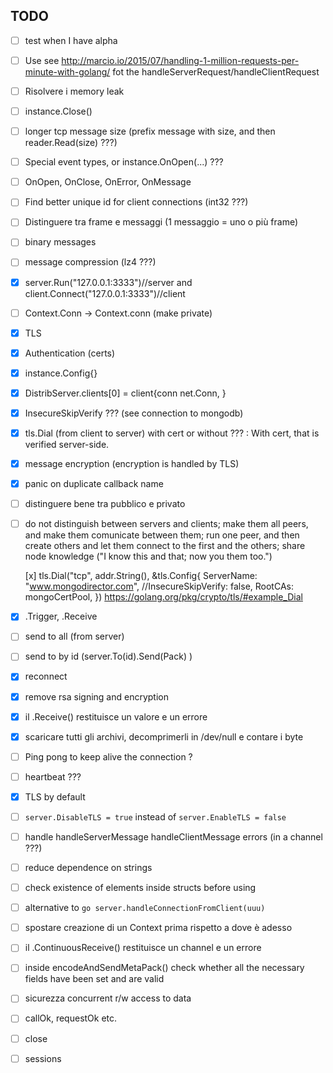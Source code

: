 ## TODO

+ [ ] test when I have alpha
+ [ ] Use see http://marcio.io/2015/07/handling-1-million-requests-per-minute-with-golang/ fot the handleServerRequest/handleClientRequest
+ [ ] Risolvere i memory leak
+ [ ] instance.Close()
+ [ ] longer tcp message size (prefix message with size, and then reader.Read(size) ???)
+ [ ] Special event types, or instance.OnOpen(...) ???
+ [ ] OnOpen, OnClose, OnError, OnMessage
+ [ ] Find better unique id for client connections (int32 ???)
+ [ ] Distinguere tra frame e messaggi (1 messaggio = uno o più frame)
+ [ ] binary messages
+ [ ] message compression (lz4 ???)
+ [x] server.Run("127.0.0.1:3333")//server and client.Connect("127.0.0.1:3333")//client
+ [ ] Context.Conn -> Context.conn (make private)
+ [x] TLS
+ [x] Authentication (certs)
+ [x] instance.Config{}
+ [x] DistribServer.clients[0] = client{conn net.Conn, } 
+ [x] InsecureSkipVerify ??? (see connection to mongodb)
+ [x] tls.Dial (from client to server) with cert or without ??? : With cert, that is verified server-side.
+ [x] message encryption (encryption is handled by TLS)
+ [x] panic on duplicate callback name
+ [ ] distinguere bene tra pubblico e privato
+ [ ] do not distinguish between servers and clients; make them all peers, and make them comunicate between them; run one peer, and then create others and let them connect to the first and the others; share node knowledge ("I know this and that; now you them too.")


	[x] tls.Dial("tcp", addr.String(), &tls.Config{
					ServerName: "www.mongodirector.com",
					//InsecureSkipVerify: false,
					RootCAs: mongoCertPool,
				})
	https://golang.org/pkg/crypto/tls/#example_Dial


+ [x] .Trigger, .Receive
+ [ ] send to all (from server)
+ [ ] send to by id (server.To(id).Send(Pack) )

+ [x] reconnect
+ [x] remove rsa signing and encryption
+ [x] il .Receive() restituisce un valore e un errore
+ [x] scaricare tutti gli archivi, decomprimerli in /dev/null e contare i byte
+ [ ] Ping pong to keep alive the connection ?
+ [ ] heartbeat ???
+ [x] TLS by default
+ [ ] `server.DisableTLS = true` instead of `server.EnableTLS = false`
+ [ ] handle handleServerMessage handleClientMessage errors (in a channel ???)
+ [ ] reduce dependence on strings
+ [ ] check existence of elements inside structs before using
+ [ ] alternative to `go server.handleConnectionFromClient(uuu)`
+ [ ] spostare creazione di un Context prima rispetto a dove è adesso
+ [ ] il .ContinuousReceive() restituisce un channel e un errore
+ [ ] inside encodeAndSendMetaPack() check whether all the necessary fields have been set and are valid

+ [ ] sicurezza concurrent r/w access to data
+ [ ] callOk, requestOk etc.
+ [ ] close
+ [ ] sessions
